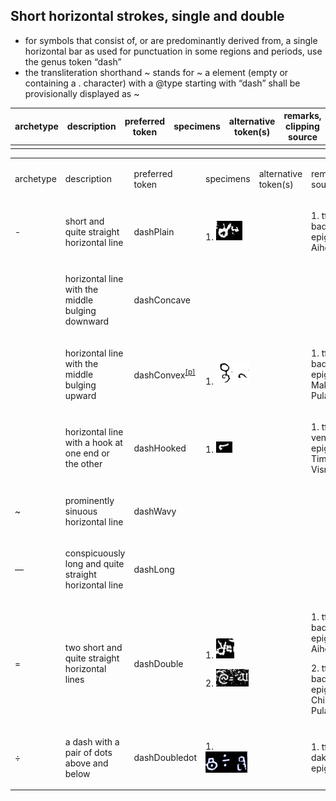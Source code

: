 ## Short horizontal strokes, single and double
- for symbols that consist of, or are predominantly derived from, a single horizontal bar as used for punctuation in some regions and periods, use the genus token “dash”
- the transliteration shorthand ~ stands for <g type="dash">~</g>
a <g> element (empty or containing a . character) with a @type starting with “dash” shall be provisionally displayed as ~

|archetype|description|preferred token|specimens|alternative token(s)|remarks, clipping source|
|:-----:|:-----:|:-----:|:-----:|:-----:|:-----:|
|||||||

<table class="c52"><tbody><tr class="c16"><td class="c23" colspan="1" rowspan="1"><p class="c4"><span class="c1">archetype</span></p></td><td class="c32" colspan="1" rowspan="1"><p class="c4"><span class="c1">description</span></p></td><td class="c34" colspan="1" rowspan="1"><p class="c4"><span class="c1">preferred token</span></p></td><td class="c39" colspan="1" rowspan="1"><p class="c4"><span class="c1">specimens</span></p></td><td class="c39" colspan="1" rowspan="1"><p class="c4"><span class="c1">alternative token(s)</span></p></td><td class="c17" colspan="1" rowspan="1"><p class="c4"><span class="c1">remarks, clipping source</span></p></td></tr><tr class="c5"><td class="c8" colspan="1" rowspan="1"><p class="c4"><span class="c3">-</span></p></td><td class="c33" colspan="1" rowspan="1"><p class="c4"><span class="c1">short and quite straight horizontal line</span></p></td><td class="c18" colspan="1" rowspan="1"><p class="c4"><span class="c1">dashPlain</span></p></td><td class="c6" colspan="1" rowspan="1"><p class="c4"><span class="c3 c25">1. </span><span style="overflow: hidden; display: inline-block; margin: 0.00px 0.00px; border: 0.00px solid #000000; transform: rotate(0.00rad) translateZ(0px); -webkit-transform: rotate(0.00rad) translateZ(0px); width: 42.00px; height: 31.00px;"><img alt="" src="images/image40.png" style="width: 42.00px; height: 31.00px; margin-left: 0.00px; margin-top: 0.00px; transform: rotate(0.00rad) translateZ(0px); -webkit-transform: rotate(0.00rad) translateZ(0px);" title=""></span></p></td><td class="c6" colspan="1" rowspan="1"><p class="c4 c21"><span class="c1"></span></p></td><td class="c24" colspan="1" rowspan="1"><p class="c4"><span class="c0">1. tfb-badamicalukya-epigraphy/CalE05-Aihole-Pulakesin2</span></p></td></tr><tr class="c5"><td class="c8" colspan="1" rowspan="1"><p class="c4"><span class="c1">&nbsp;</span></p></td><td class="c33" colspan="1" rowspan="1"><p class="c4"><span class="c1">horizontal line with the middle bulging downward</span></p></td><td class="c18" colspan="1" rowspan="1"><p class="c4"><span class="c1">dashConcave</span></p></td><td class="c6" colspan="1" rowspan="1"><p class="c4 c21"><span class="c1"></span></p></td><td class="c6" colspan="1" rowspan="1"><p class="c4"><span class="c1">&nbsp;</span></p></td><td class="c24" colspan="1" rowspan="1"><p class="c4"><span class="c0">&nbsp;</span></p></td></tr><tr class="c5"><td class="c8" colspan="1" rowspan="1"><p class="c4 c21"><span class="c1"></span></p></td><td class="c33" colspan="1" rowspan="1"><p class="c4"><span class="c1">horizontal line with the middle bulging upward</span></p></td><td class="c18" colspan="1" rowspan="1"><p class="c4"><span class="c3 c25">dashConvex</span><sup><a href="#cmnt16" id="cmnt_ref16">[p]</a></sup></p></td><td class="c6" colspan="1" rowspan="1"><p class="c4"><span class="c3 c25">1. </span><span style="overflow: hidden; display: inline-block; margin: 0.00px 0.00px; border: 0.00px solid #000000; transform: rotate(0.00rad) translateZ(0px); -webkit-transform: rotate(0.00rad) translateZ(0px); width: 54.61px; height: 37.08px;"><img alt="" src="images/image36.png" style="width: 54.61px; height: 37.08px; margin-left: 0.00px; margin-top: 0.00px; transform: rotate(0.00rad) translateZ(0px); -webkit-transform: rotate(0.00rad) translateZ(0px);" title=""></span></p></td><td class="c6" colspan="1" rowspan="1"><p class="c4"><span class="c1">&nbsp;</span></p></td><td class="c24" colspan="1" rowspan="1"><p class="c4"><span class="c0">1. tfb-badamicalukya-epigraphy/CalE01-Makarappi-Pulakesin2</span></p></td></tr><tr class="c5"><td class="c8" colspan="1" rowspan="1"><p class="c4 c21"><span class="c1"></span></p></td><td class="c33" colspan="1" rowspan="1"><p class="c4"><span class="c1">horizontal line with a hook at one end or the other</span></p></td><td class="c18" colspan="1" rowspan="1"><p class="c4"><span class="c3 c25">dashHooked</span></p></td><td class="c6" colspan="1" rowspan="1"><p class="c4"><span class="c3 c25">1. </span><span style="overflow: hidden; display: inline-block; margin: 0.00px 0.00px; border: 0.00px solid #000000; transform: rotate(0.00rad) translateZ(0px); -webkit-transform: rotate(0.00rad) translateZ(0px); width: 26.00px; height: 18.00px;"><img alt="" src="images/image27.png" style="width: 26.00px; height: 18.00px; margin-left: 0.00px; margin-top: 0.00px; transform: rotate(0.00rad) translateZ(0px); -webkit-transform: rotate(0.00rad) translateZ(0px);" title=""></span></p></td><td class="c6" colspan="1" rowspan="1"><p class="c4"><span class="c1">&nbsp;</span></p></td><td class="c24" colspan="1" rowspan="1"><p class="c4"><span class="c0">1. tfb-vengicalukya-epigraphy/CalE12-Timmapuram-Visnuvardhana1</span></p></td></tr><tr class="c5"><td class="c8" colspan="1" rowspan="1"><p class="c4"><span class="c1">~</span></p></td><td class="c33" colspan="1" rowspan="1"><p class="c4"><span class="c1">prominently sinuous horizontal line</span></p></td><td class="c18" colspan="1" rowspan="1"><p class="c4"><span class="c1">dashWavy</span></p></td><td class="c6" colspan="1" rowspan="1"><p class="c4 c21"><span class="c1"></span></p></td><td class="c6" colspan="1" rowspan="1"><p class="c4 c21"><span class="c1"></span></p></td><td class="c24" colspan="1" rowspan="1"><p class="c4 c21"><span class="c0"></span></p></td></tr><tr class="c5"><td class="c8" colspan="1" rowspan="1"><p class="c4"><span class="c1">&mdash;</span></p></td><td class="c33" colspan="1" rowspan="1"><p class="c4"><span class="c1">conspicuously long and quite straight horizontal line</span></p></td><td class="c18" colspan="1" rowspan="1"><p class="c4"><span class="c1">dashLong</span></p></td><td class="c6" colspan="1" rowspan="1"><p class="c4 c21"><span class="c1"></span></p></td><td class="c6" colspan="1" rowspan="1"><p class="c4 c21"><span class="c1"></span></p></td><td class="c24" colspan="1" rowspan="1"><p class="c4 c21"><span class="c0"></span></p></td></tr><tr class="c5"><td class="c8" colspan="1" rowspan="1"><p class="c4"><span class="c1">=</span></p></td><td class="c33" colspan="1" rowspan="1"><p class="c4"><span class="c1">two short and quite straight horizontal lines</span></p></td><td class="c18" colspan="1" rowspan="1"><p class="c4"><span class="c3 c25">dash</span><span class="c1">Double</span></p></td><td class="c6" colspan="1" rowspan="1"><p class="c4"><span class="c3 c25">1. </span><span style="overflow: hidden; display: inline-block; margin: 0.00px 0.00px; border: 0.00px solid #000000; transform: rotate(0.00rad) translateZ(0px); -webkit-transform: rotate(0.00rad) translateZ(0px); width: 29.00px; height: 32.00px;"><img alt="" src="images/image38.png" style="width: 29.00px; height: 32.00px; margin-left: 0.00px; margin-top: 0.00px; transform: rotate(0.00rad) translateZ(0px); -webkit-transform: rotate(0.00rad) translateZ(0px);" title=""></span></p><p class="c4"><span class="c3 c25">2. </span><span style="overflow: hidden; display: inline-block; margin: 0.00px 0.00px; border: 0.00px solid #000000; transform: rotate(0.00rad) translateZ(0px); -webkit-transform: rotate(0.00rad) translateZ(0px); width: 52.00px; height: 28.00px;"><img alt="" src="images/image46.png" style="width: 52.00px; height: 28.00px; margin-left: 0.00px; margin-top: 0.00px; transform: rotate(0.00rad) translateZ(0px); -webkit-transform: rotate(0.00rad) translateZ(0px);" title=""></span></p></td><td class="c6" colspan="1" rowspan="1"><p class="c4"><span class="c1">&nbsp;</span></p></td><td class="c24" colspan="1" rowspan="1"><p class="c4"><span class="c0">1. tfb-badamicalukya-epigraphy/CalE05-Aihole-Pulakesin2</span></p><p class="c4"><span class="c0">2. tfb-badamicalukya-epigraphy/CalE06-Chiplun-Pulakesin2</span></p></td></tr><tr class="c5"><td class="c8" colspan="1" rowspan="1"><p class="c4"><span class="c1">&divide;</span></p></td><td class="c33" colspan="1" rowspan="1"><p class="c4"><span class="c1">a dash with a pair of dots above and below</span></p></td><td class="c18" colspan="1" rowspan="1"><p class="c4"><span class="c1">dashDoubledot</span></p></td><td class="c6" colspan="1" rowspan="1"><p class="c4"><span class="c3 c25">1.</span><span style="overflow: hidden; display: inline-block; margin: 0.00px 0.00px; border: 0.00px solid #000000; transform: rotate(0.00rad) translateZ(0px); -webkit-transform: rotate(0.00rad) translateZ(0px); width: 66.91px; height: 33.77px;"><img alt="" src="images/image11.png" style="width: 66.91px; height: 33.77px; margin-left: 0.00px; margin-top: 0.00px; transform: rotate(0.00rad) translateZ(0px); -webkit-transform: rotate(0.00rad) translateZ(0px);" title=""></span></p></td><td class="c6" colspan="1" rowspan="1"><p class="c4 c21"><span class="c1"></span></p></td><td class="c24" colspan="1" rowspan="1"><p class="c4"><span class="c0">1. tfb-daksinakosala-epigraphy/Dk0005</span></p></td></tr></tbody></table>

